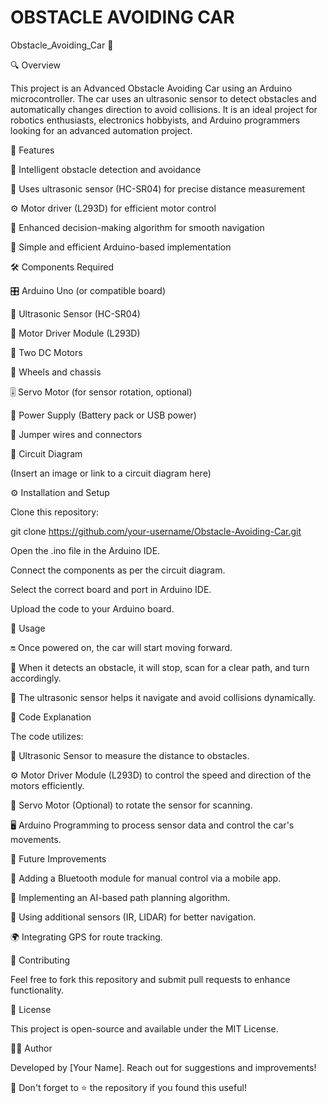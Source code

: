 # OBSTACLE AVOIDING CAR

Obstacle_Avoiding_Car 🤖

🔍 Overview

This project is an Advanced Obstacle Avoiding Car using an Arduino microcontroller. The car uses an ultrasonic sensor to detect obstacles and automatically changes direction to avoid collisions. It is an ideal project for robotics enthusiasts, electronics hobbyists, and Arduino programmers looking for an advanced automation project.

🌟 Features


🤖 Intelligent obstacle detection and avoidance

📏 Uses ultrasonic sensor (HC-SR04) for precise distance measurement

⚙️ Motor driver (L293D) for efficient motor control

🧠 Enhanced decision-making algorithm for smooth navigation

🔧 Simple and efficient Arduino-based implementation


🛠 Components Required


🎛 Arduino Uno (or compatible board)

📡 Ultrasonic Sensor (HC-SR04)

🔌 Motor Driver Module (L293D)

🚙 Two DC Motors

🔄 Wheels and chassis

🎚 Servo Motor (for sensor rotation, optional)

🔋 Power Supply (Battery pack or USB power)

🔗 Jumper wires and connectors


📜 Circuit Diagram

(Insert an image or link to a circuit diagram here)


⚙️ Installation and Setup

Clone this repository:

git clone https://github.com/your-username/Obstacle-Avoiding-Car.git

Open the .ino file in the Arduino IDE.

Connect the components as per the circuit diagram.

Select the correct board and port in Arduino IDE.

Upload the code to your Arduino board.


🚀 Usage


🔛 Once powered on, the car will start moving forward.

🚧 When it detects an obstacle, it will stop, scan for a clear path, and turn accordingly.

🎯 The ultrasonic sensor helps it navigate and avoid collisions dynamically.

📝 Code Explanation


The code utilizes:


📡 Ultrasonic Sensor to measure the distance to obstacles.

⚙️ Motor Driver Module (L293D) to control the speed and direction of the motors efficiently.

🔄 Servo Motor (Optional) to rotate the sensor for scanning.

🖥 Arduino Programming to process sensor data and control the car's movements.


🚀 Future Improvements


📱 Adding a Bluetooth module for manual control via a mobile app.

🧠 Implementing an AI-based path planning algorithm.

🎯 Using additional sensors (IR, LIDAR) for better navigation.

🌍 Integrating GPS for route tracking.


🤝 Contributing


Feel free to fork this repository and submit pull requests to enhance functionality.

📜 License

This project is open-source and available under the MIT License.

👨‍💻 Author

Developed by [Your Name]. Reach out for suggestions and improvements!

📢 Don't forget to ⭐ the repository if you found this useful!


